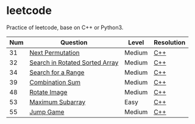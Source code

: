 # leetcode

Practice of leetcode, base on C++ or Python3.



| Num  | Question                                                     | Level  | Resolution                                                   |
| :--- | ------------------------------------------------------------ | ------ | ------------------------------------------------------------ |
| 31   | [Next Permutation](https://leetcode.com/problems/next-permutation/description/) | Medium | [C++](https://github.com/shlinym/leetcode/blob/master/C%2B%2B/next_permutation.cpp) |
| 32   | [Search in Rotated Sorted Array](https://leetcode.com/problems/search-in-rotated-sorted-array/description/) | Medium | [C++](https://github.com/shlinym/leetcode/blob/master/C%2B%2B/search_in_rotated_sorted_array.cpp) |
| 34   | [Search for a Range](https://leetcode.com/problems/search-for-a-range/description/) | Medium | [C++](https://github.com/shlinym/leetcode/blob/master/C%2B%2B/search_for_a_range.cpp) |
| 39   | [Combination Sum](https://leetcode.com/problems/combination-sum/description/) | Medium | [C++](https://github.com/shlinym/leetcode/blob/master/C%2B%2B/combination_sum.cpp) |
| 48   | [Rotate Image](https://leetcode.com/problems/rotate-image/description/) | Medium | [C++](https://github.com/shlinym/leetcode/blob/master/C%2B%2B/rotate_image.cpp) |
| 53   | [Maximum Subarray](https://leetcode.com/problems/maximum-subarray/description/) | Easy   | [C++](https://github.com/shlinym/leetcode/blob/master/C%2B%2B/maximum_subarray.cpp) |
| 55   | [Jump Game](https://leetcode.com/problems/jump-game/description/) | Medium | [C++](https://github.com/shlinym/leetcode/blob/master/C%2B%2B/jump_game.cpp) |

